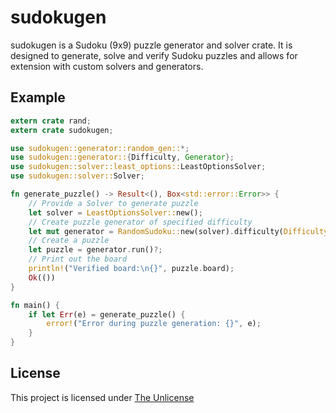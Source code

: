 # sudokugen
sudokugen is a Sudoku (9x9) puzzle generator and solver crate.
It is designed to generate, solve and verify Sudoku puzzles and allows for extension
with custom solvers and generators.

## Example

```rust
extern crate rand;
extern crate sudokugen;

use sudokugen::generator::random_gen::*;
use sudokugen::generator::{Difficulty, Generator};
use sudokugen::solver::least_options::LeastOptionsSolver;
use sudokugen::solver::Solver;

fn generate_puzzle() -> Result<(), Box<std::error::Error>> {
    // Provide a Solver to generate puzzle
    let solver = LeastOptionsSolver::new();
    // Create puzzle generator of specified difficulty
    let mut generator = RandomSudoku::new(solver).difficulty(Difficulty::Evil);
    // Create a puzzle
    let puzzle = generator.run()?;
    // Print out the board
    println!("Verified board:\n{}", puzzle.board);
    Ok(())
}

fn main() {
    if let Err(e) = generate_puzzle() {
        error!("Error during puzzle generation: {}", e);
    }
}
```

## License

This project is licensed under [The Unlicense](UNLICENSE)